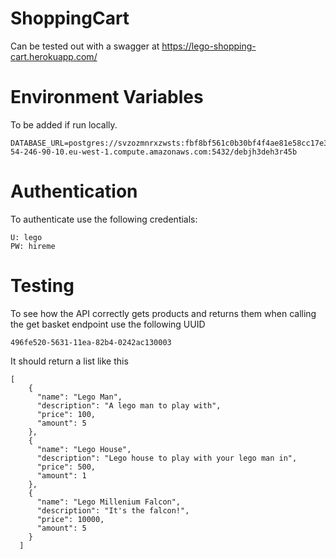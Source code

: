 # ShoppingCart

Can be tested out with a swagger at https://lego-shopping-cart.herokuapp.com/

# Environment Variables
To be added if run locally.
```
DATABASE_URL=postgres://svzozmnrxzwsts:fbf8bf561c0b30bf4f4ae81e58cc17e3bdaf032cfe7218327322e16556562662@ec2-54-246-90-10.eu-west-1.compute.amazonaws.com:5432/debjh3deh3r45b
```

# Authentication
To authenticate use the following credentials:
```
U: lego
PW: hireme
```

# Testing
To see how the API correctly gets products and returns them when calling the get basket endpoint use the following UUID

```
496fe520-5631-11ea-82b4-0242ac130003
```
It should return a list like this
```
[
    {
      "name": "Lego Man",
      "description": "A lego man to play with",
      "price": 100,
      "amount": 5
    },
    {
      "name": "Lego House",
      "description": "Lego house to play with your lego man in",
      "price": 500,
      "amount": 1
    },
    {
      "name": "Lego Millenium Falcon",
      "description": "It's the falcon!",
      "price": 10000,
      "amount": 5
    }
  ]
```